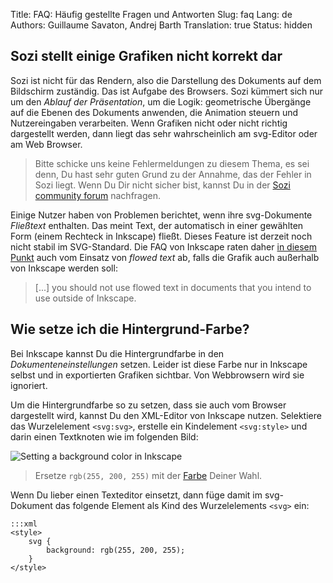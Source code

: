 Title: FAQ: Häufig gestellte Fragen und Antworten
Slug: faq
Lang: de
Authors: Guillaume Savaton, Andrej Barth
Translation: true
Status: hidden

Sozi stellt einige Grafiken nicht korrekt dar
---------------------------------------------

Sozi ist nicht für das Rendern, also die Darstellung des Dokuments auf dem Bildschirm zuständig.
Das ist Aufgabe des Browsers.
Sozi kümmert sich nur um den *Ablauf der Präsentation*, um die Logik: geometrische Übergänge auf die Ebenen des Dokuments anwenden, die Animation steuern und Nutzereingaben verarbeiten.
Wenn Grafiken nicht oder nicht richtig dargestellt werden, dann liegt das sehr wahrscheinlich am svg-Editor oder am Web Browser.

> Bitte schicke uns keine Fehlermeldungen zu diesem Thema, es sei denn, Du hast sehr guten Grund zu der Annahme, das der Fehler in Sozi liegt.
> Wenn Du Dir nicht sicher bist, kannst Du in der [Sozi community forum](/community) nachfragen.

Einige Nutzer haben von Problemen berichtet, wenn ihre svg-Dokumente *Fließtext* enthalten.
Das meint Text, der automatisch in einer gewählten Form (einem Rechteck in Inkscape) fließt.
Dieses Feature ist derzeit noch nicht stabil im SVG-Standard.
Die FAQ von Inkscape raten daher [in diesem Punkt](https://inkscape.org/en/learn/faq/#Flowed_text_doesn%27t_show_up_in_exported_file) auch vom Einsatz von *flowed text* ab, falls die Grafik auch außerhalb von Inkscape werden soll:

> [...] you should not use flowed text in documents that you intend to use outside of Inkscape.

Wie setze ich die Hintergrund-Farbe?
------------------------------------

Bei Inkscape kannst Du die Hintergrundfarbe in den *Dokumenteneinstellungen* setzen.
Leider ist diese Farbe nur in Inkscape selbst und in exportierten Grafiken sichtbar.
Von Webbrowsern wird sie ignoriert.

Um die Hintergrundfarbe so zu setzen, dass sie auch vom Browser dargestellt wird, kannst Du den XML-Editor von Inkscape nutzen.
Selektiere das Wurzelelement `<svg:svg>`, erstelle ein Kindelement `<svg:style>` und darin einen Textknoten wie im folgenden Bild:

![Setting a background color in Inkscape](|filename|/images/faq/background.png)

> Ersetze `rgb(255, 200, 255)` mit der [Farbe](https://developer.mozilla.org/en/docs/Web/CSS/color_value) Deiner Wahl.

Wenn Du lieber einen Texteditor einsetzt, dann füge damit im svg-Dokument das folgende Element als Kind des Wurzelelements `<svg>` ein:

    :::xml
    <style>
        svg {
            background: rgb(255, 200, 255);
        }
    </style>
